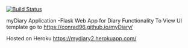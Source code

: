 
[![Build Status](https://travis-ci.org/conrad96/myDiary.svg?branch=master)](https://travis-ci.org/conrad96/myDiary)

myDiary Application
-Flask Web App for Diary Functionality
To View UI template go to  https://conrad96.github.io/myDiary/

Hosted on Heroku https://mydiary2.herokuapp.com/
